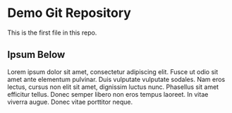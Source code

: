 # Demo Git Repository

This is the first file in this repo.


## Ipsum Below

Lorem ipsum dolor sit amet, consectetur adipiscing elit. Fusce ut odio sit amet ante elementum pulvinar. Duis vulputate vulputate sodales. Nam eros lectus, cursus non elit sit amet, dignissim luctus nunc. Phasellus sit amet efficitur tellus. Donec semper libero non eros tempus laoreet. In vitae viverra augue. Donec vitae porttitor neque.